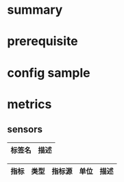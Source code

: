 # summary

# prerequisite

# config sample

# metrics

## sensors

| 标签名 | 描述 |
| ------ | ---- |

| 指标 | 类型 | 指标源 | 单位 | 描述 |
| ---- | ---- | ------ | ---- | ---- |
